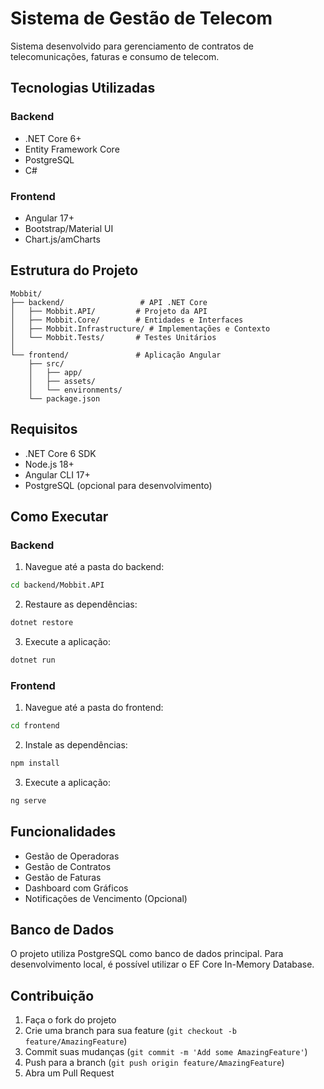 # Sistema de Gestão de Telecom

Sistema desenvolvido para gerenciamento de contratos de telecomunicações, faturas e consumo de telecom.

## Tecnologias Utilizadas

### Backend
- .NET Core 6+
- Entity Framework Core
- PostgreSQL
- C#

### Frontend
- Angular 17+
- Bootstrap/Material UI
- Chart.js/amCharts

## Estrutura do Projeto

```
Mobbit/
├── backend/                 # API .NET Core
│   ├── Mobbit.API/         # Projeto da API
│   ├── Mobbit.Core/        # Entidades e Interfaces
│   ├── Mobbit.Infrastructure/ # Implementações e Contexto
│   └── Mobbit.Tests/       # Testes Unitários
│
└── frontend/               # Aplicação Angular
    ├── src/
    │   ├── app/
    │   ├── assets/
    │   └── environments/
    └── package.json
```

## Requisitos

- .NET Core 6 SDK
- Node.js 18+
- Angular CLI 17+
- PostgreSQL (opcional para desenvolvimento)

## Como Executar

### Backend

1. Navegue até a pasta do backend:
```bash
cd backend/Mobbit.API
```

2. Restaure as dependências:
```bash
dotnet restore
```

3. Execute a aplicação:
```bash
dotnet run
```

### Frontend

1. Navegue até a pasta do frontend:
```bash
cd frontend
```

2. Instale as dependências:
```bash
npm install
```

3. Execute a aplicação:
```bash
ng serve
```

## Funcionalidades

- Gestão de Operadoras
- Gestão de Contratos
- Gestão de Faturas
- Dashboard com Gráficos
- Notificações de Vencimento (Opcional)

## Banco de Dados

O projeto utiliza PostgreSQL como banco de dados principal. Para desenvolvimento local, é possível utilizar o EF Core In-Memory Database.

## Contribuição

1. Faça o fork do projeto
2. Crie uma branch para sua feature (`git checkout -b feature/AmazingFeature`)
3. Commit suas mudanças (`git commit -m 'Add some AmazingFeature'`)
4. Push para a branch (`git push origin feature/AmazingFeature`)
5. Abra um Pull Request 